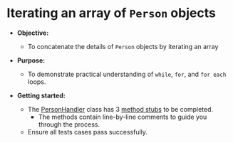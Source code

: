 # Iterating an array of `Person` objects
* **Objective:**
    * To concatenate the details of `Person` objects by iterating an array  

* **Purpose:**
    * To demonstrate practical understanding of `while`, `for`, and `for each` loops.

* **Getting started:**
    * The [PersonHandler](https://github.com/Zipcoder/CR-MesoLabs-Loops-PersonDetails/blob/master/src/main/java/com/zipcodewilmington/PersonHandler.java) class has 3 [method stubs](https://en.wikipedia.org/wiki/Method_stub) to be completed.
        * The methods contain line-by-line comments to guide you through the process.
    * Ensure all tests cases pass successfully.

